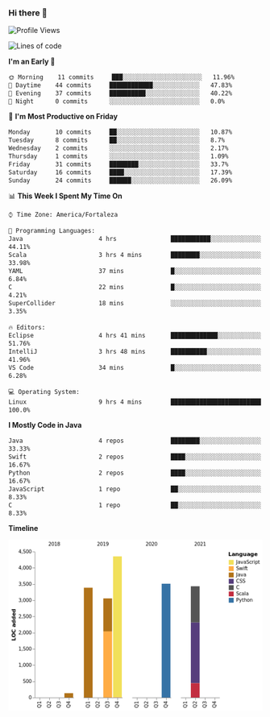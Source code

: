 ### Hi there 👋

<!--
**samuelpsouza/samuelpsouza** is a ✨ _special_ ✨ repository because its `README.md` (this file) appears on your GitHub profile.

Here are some ideas to get you started:

- 🔭 I’m currently working on ...
- 🌱 I’m currently learning ...
- 👯 I’m looking to collaborate on ...
- 🤔 I’m looking for help with ...
- 💬 Ask me about ...
- 📫 How to reach me: ...
- 😄 Pronouns: ...
- ⚡ Fun fact: ...
-->

<!--START_SECTION:waka-->
![Profile Views](http://img.shields.io/badge/Profile%20Views-111-blue)

![Lines of code](https://img.shields.io/badge/From%20Hello%20World%20I%27ve%20Written-17874%20lines%20of%20code-blue)

**I'm an Early 🐤** 

```text
🌞 Morning    11 commits     ███░░░░░░░░░░░░░░░░░░░░░░   11.96% 
🌆 Daytime    44 commits     ████████████░░░░░░░░░░░░░   47.83% 
🌃 Evening    37 commits     ██████████░░░░░░░░░░░░░░░   40.22% 
🌙 Night      0 commits      ░░░░░░░░░░░░░░░░░░░░░░░░░   0.0%

```
📅 **I'm Most Productive on Friday** 

```text
Monday       10 commits     ██░░░░░░░░░░░░░░░░░░░░░░░   10.87% 
Tuesday      8 commits      ██░░░░░░░░░░░░░░░░░░░░░░░   8.7% 
Wednesday    2 commits      ░░░░░░░░░░░░░░░░░░░░░░░░░   2.17% 
Thursday     1 commits      ░░░░░░░░░░░░░░░░░░░░░░░░░   1.09% 
Friday       31 commits     ████████░░░░░░░░░░░░░░░░░   33.7% 
Saturday     16 commits     ████░░░░░░░░░░░░░░░░░░░░░   17.39% 
Sunday       24 commits     ██████░░░░░░░░░░░░░░░░░░░   26.09%

```


📊 **This Week I Spent My Time On** 

```text
⌚︎ Time Zone: America/Fortaleza

💬 Programming Languages: 
Java                     4 hrs               ███████████░░░░░░░░░░░░░░   44.11% 
Scala                    3 hrs 4 mins        ████████░░░░░░░░░░░░░░░░░   33.98% 
YAML                     37 mins             █░░░░░░░░░░░░░░░░░░░░░░░░   6.84% 
C                        22 mins             █░░░░░░░░░░░░░░░░░░░░░░░░   4.21% 
SuperCollider            18 mins             ░░░░░░░░░░░░░░░░░░░░░░░░░   3.35%

🔥 Editors: 
Eclipse                  4 hrs 41 mins       █████████████░░░░░░░░░░░░   51.76% 
IntelliJ                 3 hrs 48 mins       ██████████░░░░░░░░░░░░░░░   41.96% 
VS Code                  34 mins             █░░░░░░░░░░░░░░░░░░░░░░░░   6.28%

💻 Operating System: 
Linux                    9 hrs 4 mins        █████████████████████████   100.0%

```

**I Mostly Code in Java** 

```text
Java                     4 repos             ████████░░░░░░░░░░░░░░░░░   33.33% 
Swift                    2 repos             ████░░░░░░░░░░░░░░░░░░░░░   16.67% 
Python                   2 repos             ████░░░░░░░░░░░░░░░░░░░░░   16.67% 
JavaScript               1 repo              ██░░░░░░░░░░░░░░░░░░░░░░░   8.33% 
C                        1 repo              ██░░░░░░░░░░░░░░░░░░░░░░░   8.33%

```


**Timeline**

![Chart not found](https://raw.githubusercontent.com/samuelpsouza/samuelpsouza/main/charts/bar_graph.png) 


<!--END_SECTION:waka-->